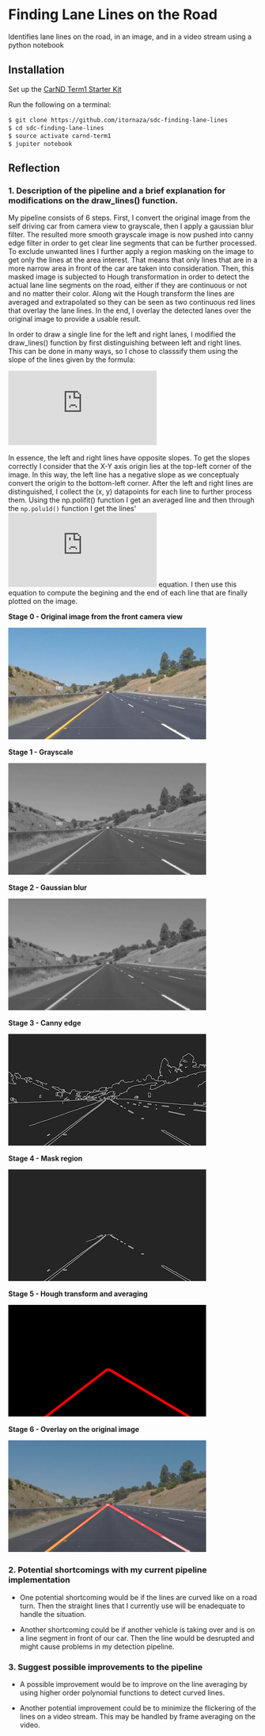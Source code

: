 # Finding Lane Lines on the Road

Identifies lane lines on the road, in an image, and in a video stream using a python notebook

[//]: # (Image References)
[image0]: ./test_images_pipeline/pipeline_0.jpg "Self driving car front camera view"
[image1]: ./test_images_pipeline/pipeline_1.jpg "Grayscale"
[image2]: ./test_images_pipeline/pipeline_2.jpg "Gaussian blur"
[image3]: ./test_images_pipeline/pipeline_3.jpg "Canny edge"
[image4]: ./test_images_pipeline/pipeline_4.jpg "Mask region"
[image5]: ./test_images_pipeline/pipeline_5.jpg "Hough transform, averaging and extrapolation"
[image6]: ./test_images_pipeline/pipeline_6.jpg "Overlay of detected lines on the original camera view"

## Installation

Set up the [CarND Term1 Starter Kit](https://github.com/udacity/CarND-Term1-Starter-Kit/blob/master/README.md)

Run the following on a terminal:
```
$ git clone https://github.com/itornaza/sdc-finding-lane-lines
$ cd sdc-finding-lane-lines
$ source activate carnd-term1
$ jupiter notebook
```
## Reflection

### 1. Description of the pipeline and a brief explanation for modifications on the draw_lines() function.

My pipeline consists of 6 steps. First, I convert the original image from the self driving car from camera view to grayscale, then I apply a gaussian blur filter. The resulted more smooth grayscale image is now pushed into canny edge filter in order to get clear line segments that can be further processed. To exclude unwanted lines I further apply a region masking on the image to get only the lines at the area interest. That means that only lines that are in a more narrow area in front of the car are taken into consideration. Then, this masked image is subjected to Hough transformation in order to detect the actual lane line segments on the road, either if they are continuous or not and no matter their color. Along wit the Hough transform the lines are averaged and extrapolated so they can be seen as two continuous red lines that overlay the lane lines. In the end, I overlay the detected lanes over the original image to provide a usable result.

In order to draw a single line for the left and right lanes, I modified the draw_lines() function by first distinguishing between left and right lines. This can be done in many ways, so I chose to classsify them using the slope of the lines given by the formula:

![img](http://latex.codecogs.com/svg.latex?m%20%3D%20%5Cfrac%7By2-y1%7D%7Bx2-x1%7D)

In essence, the left and right lines have opposite slopes. To get the slopes correctly I consider that the X-Y axis origin lies at the top-left corner of the image. In this way, the left line has a negative slope as we conceptualy convert the origin to the bottom-left corner. After the left and right lines are distinguished, I collect the (x, y) datapoints for each line to further process them. Using the np.polifit() function I get an averaged line and then through the `np.polu1d()` function I get the lines' ![img](http://latex.codecogs.com/svg.latex?y%20%3D%20m*x%20%2B%20b) equation. I then use this equation to compute the begining and the end of each line that are finally plotted on the image.

**Stage 0 - Original image from the front camera view** 

![alt text][image0]

**Stage 1 - Grayscale**

![alt text][image1]

**Stage 2 - Gaussian blur**

![alt text][image2]

**Stage 3 - Canny edge**

![alt text][image3]

**Stage 4 - Mask region**

![alt text][image4]

**Stage 5 - Hough transform and averaging**

![alt text][image5]

**Stage 6 - Overlay on the original image**

![alt text][image6]

### 2. Potential shortcomings with my current pipeline implementation

- One potential shortcoming would be if the lines are curved like on a road turn. Then the straight lines that I currently use will be enadequate to handle the situation.

- Another shortcoming could be if another vehicle is taking over and is on a line segment in front of our car. Then the line would be desrupted and might cause problems in my detection pipeline.

### 3. Suggest possible improvements to the pipeline

- A possible improvement would be to improve on the line averaging by using higher order polynomial functions to detect curved lines.

- Another potential improvement could be to minimize the flickering of the lines on a video stream. This may be handled by frame averaging on the video.
